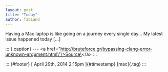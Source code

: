 ```yaml
---
layout: post
title: "Today"
author: fabiand
---
```



Having a Mac laptop is like going on a journey every single day... My
latest issue happened today \[...\]

::: {.caption}
--- \<a
href=\"http://bruteforce.gr/bypassing-clang-error-unknown-argument.html\"\>Source\</a\>
:::

::: {#footer}
[ April 29th, 2014 2:15pm ]{#timestamp} [mac]{.tag}
:::
